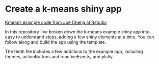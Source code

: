 Create a k-means shiny app
==========================

[Kmeans example code from Joe Cheng at Rstudio](https://shiny.rstudio.com/gallery/kmeans-example.html)

In this repository I've broken down the k-means example
shiny app into easy to understand steps, adding a
few shiny elements at a time. You can follow along and
build the app using the template.

The tenth file includes a few additions to the example
app, including themes, actionButtons and reactiveEvents,
and plotly.
